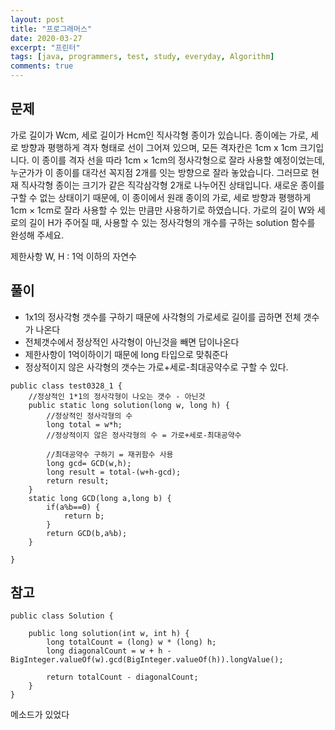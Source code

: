 ```yaml
---
layout: post
title: "프로그래머스"
date: 2020-03-27
excerpt: "프린터"
tags: [java, programmers, test, study, everyday, Algorithm]
comments: true
---
```


## 문제

 
 가로 길이가 Wcm, 세로 길이가 Hcm인 직사각형 종이가 있습니다. 종이에는 가로, 세로 방향과 평행하게 격자 형태로 선이 그어져 있으며, 
 모든 격자칸은 1cm x 1cm 크기입니다. 이 종이를 격자 선을 따라 1cm × 1cm의 정사각형으로 잘라 사용할 예정이었는데, 누군가가 이 종이를 대각선 꼭지점 2개를 잇는 방향으로 잘라 놓았습니다. 
 그러므로 현재 직사각형 종이는 크기가 같은 직각삼각형 2개로 나누어진 상태입니다. 새로운 종이를 구할 수 없는 상태이기 때문에, 
 이 종이에서 원래 종이의 가로, 세로 방향과 평행하게 1cm × 1cm로 잘라 사용할 수 있는 만큼만 사용하기로 하였습니다.
 가로의 길이 W와 세로의 길이 H가 주어질 때, 사용할 수 있는 정사각형의 개수를 구하는 solution 함수를 완성해 주세요.

제한사항
W, H : 1억 이하의 자연수


## 풀이
* 1x1의 정사각형 갯수를 구하기 때문에 사각형의 가로세로 길이를 곱하면 전체 갯수가 나온다
* 전체갯수에서 정상적인 사각형이 아닌것을 빼면 답이나온다
* 제한사항이 1억이하이기 때문에 long 타입으로 맞춰준다
* 정상적이지 않은 사각형의 갯수는 가로+세로-최대공약수로 구할 수 있다.


```
public class test0328_1 {
	//정상적인 1*1의 정사각형이 나오는 갯수 - 아닌것
	public static long solution(long w, long h) {
		//정상적인 정사각형의 수
        long total = w*h;
        //정상적이지 않은 정사각형의 수 = 가로+세로-최대공약수
        
        //최대공약수 구하기 = 재귀함수 사용
        long gcd= GCD(w,h);
        long result = total-(w+h-gcd);
        return result;
    }
	static long GCD(long a,long b) {
		if(a%b==0) {
			return b;
		}
		return GCD(b,a%b);
	}
	
}
```


## 참고


```
public class Solution {

    public long solution(int w, int h) {
        long totalCount = (long) w * (long) h;
        long diagonalCount = w + h - BigInteger.valueOf(w).gcd(BigInteger.valueOf(h)).longValue();

        return totalCount - diagonalCount;
    }
}
```


메소드가 있었다
